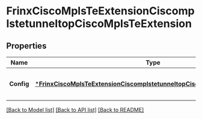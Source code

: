 # FrinxCiscoMplsTeExtensionCiscomplstetunneltopCiscoMplsTeExtension

## Properties
Name | Type | Description | Notes
------------ | ------------- | ------------- | -------------
**Config** | [***FrinxCiscoMplsTeExtensionCiscomplstetunneltopCiscomplsteextensionConfig**](frinx.cisco.mpls.te.extension.ciscomplstetunneltop.ciscomplsteextension.Config.md) | Optional[Configuration parameters for CISCO MPLS TE tunnel] REF:Optional.empty | [optional] [default to null]

[[Back to Model list]](../README.md#documentation-for-models) [[Back to API list]](../README.md#documentation-for-api-endpoints) [[Back to README]](../README.md)


